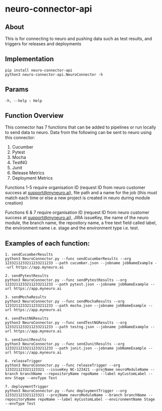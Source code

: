 # neuro-connector-api
## About
This is for connecting to neuro and pushing data such as test results, and triggers for releases and deployments
## Implementation
```
pip install neuro-connector-api
python3 neuro-connector-api.NeuroConnector -h
```

## Params
```
-h, --help : Help
```
## Function Overview
This connector has 7 functions that can be added to pipelines or run locally to send data to neuro. Data from the following can be sent to neuro using this connector:

1. Cucumber
2. Pytest
3. Mocha
4. TestNG
5. Junit
6. Release Metrics
7. Deployment Metrics

Functions 1-5 require organisation ID (request ID from neuro customer success at support@myneuro.ai), file path and a name for the job (this must match each time or else a new project is created in neuro during module creation)

Functions 6 & 7 require organisation ID (request ID from neuro customer success at support@myneuro.ai), JIRA issueKey, the name of the neuro module, the branch name, the repository name, a free text field called label, the environment name i.e. stage and the environment type i.e. test.

## Examples of each function:
```
1. sendCucumberResults
python3 NeuroConnector.py --func sendCucumberResults --org 1233211233211233211233 --path cucumber.json --jobname jobNameExample --url https://app.myneuro.ai

2. sendPytestResults
python3 NeuroConnector.py --func sendPytestResults --org 1233211233211233211233 --path pytest.json --jobname jobNameExample --url https://app.myneuro.ai

3. sendMochaResults
python3 NeuroConnector.py --func sendMochaResults --org 1233211233211233211233 --path mocha.json --jobname jobNameExample --url https://app.myneuro.ai

4. sendTestNGResults
python3 NeuroConnector.py --func sendTestNGResults --org 1233211233211233211233 --path testng.json --jobname jobNameExample --url https://app.myneuro.ai

5. sendJunitResults
python3 NeuroConnector.py --func sendJunitResults --org 1233211233211233211233 --path junit.json --jobname jobNameExample --url https://app.myneuro.ai

6. releaseTrigger
python3 NeuroConnector.py --func releaseTrigger --org 123321123321123321 --issueKey NC-123421 --projName neuroModuleName --branch branchName --repositoryName repoName --label myCustomLabel --env Stage --envType Test

7. deploymentTrigger
python3 NeuroConnector.py --func deploymentTrigger --org 123321123321123321 --projName neuroModuleName --branch branchName --repositoryName repoName --label myCustomLabel --environmentName Stage --envType Test
```
